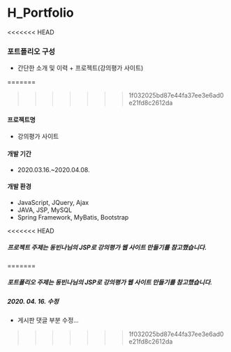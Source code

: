 # H_Portfolio

<<<<<<< HEAD
### 포트폴리오 구성
- 간단한 소개 및 이력 + 프로젝트(강의평가 사이트)

=======
>>>>>>> 1f032025bd87e44fa37ee3e6ad0e21fd8c2612da
#### 프로젝트명
- 강의평가 사이트

#### 개발 기간
- 2020.03.16.~2020.04.08.

#### 개발 환경
- JavaScript, JQuery, Ajax
- JAVA, JSP, MySQL
- Spring Framework, MyBatis, Bootstrap

<<<<<<< HEAD
##### 프로젝트 주제는 동빈나님의 JSP로 강의평가 웹 사이트 만들기를 참고했습니다.
=======
##### 포트폴리오 주제는 동빈나님의 JSP로 강의평가 웹 사이트 만들기를 참고했습니다.


##### 2020. 04. 16. 수정
- 게시판 댓글 부분 수정...
>>>>>>> 1f032025bd87e44fa37ee3e6ad0e21fd8c2612da
